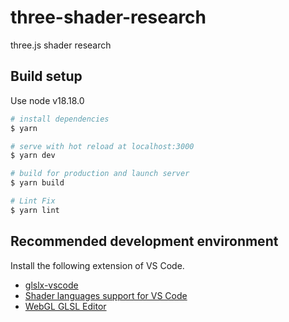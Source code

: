 # three-shader-research
three.js shader research

## Build setup
Use node v18.18.0

``` bash
# install dependencies
$ yarn

# serve with hot reload at localhost:3000
$ yarn dev

# build for production and launch server
$ yarn build

# Lint Fix
$ yarn lint

```

## Recommended development environment
Install the following extension of VS Code.  

- [glslx-vscode](https://marketplace.visualstudio.com/items?itemName=evanw.glslx-vscode)
- [Shader languages support for VS Code](https://marketplace.visualstudio.com/items?itemName=slevesque.shader)
- [WebGL GLSL Editor](https://marketplace.visualstudio.com/items?itemName=raczzalan.webgl-glsl-editor)
